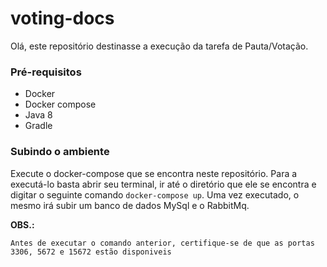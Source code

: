 # voting-docs

Olá, este repositório destinasse a execução da tarefa de Pauta/Votação.

### Pré-requisitos
 - Docker
 - Docker compose
 - Java 8
 - Gradle

### Subindo o ambiente
Execute o docker-compose que se encontra neste repositório. Para a executá-lo basta abrir seu terminal, ir até o diretório que ele se encontra e digitar o seguinte comando `docker-compose up`. Uma vez executado, o mesmo irá subir um banco de dados MySql e o RabbitMq.

**OBS.:**
```
Antes de executar o comando anterior, certifique-se de que as portas 3306, 5672 e 15672 estão disponiveis
```
